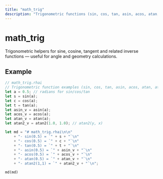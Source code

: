 ```yaml
---
title: "math_trig"
description: "Trigonometric functions (sin, cos, tan, asin, acos, atan, atan2)"
---
```


# math_trig

Trigonometric helpers for sine, cosine, tangent and related inverse functions — useful for angle and geometry calculations.

## Example

```rust
// math_trig.rhai
// Trigonometric function examples (sin, cos, tan, asin, acos, atan, atan2)
let a = 0.5; // radians for sin/cos/tan
let s = sin(a);
let c = cos(a);
let t = tan(a);
let asin_v = asin(a);
let acos_v = acos(a);
let atan_v = atan(a);
let atan2_v = atan2(1.0, 1.0); // atan2(y, x)

let md = "# math_trig.rhai\n\n"
    + "- sin(0.5) = `" + s + "`\n"
    + "- cos(0.5) = `" + c + "`\n"
    + "- tan(0.5) = `" + t + "`\n"
    + "- asin(0.5) = `" + asin_v + "`\n"
    + "- acos(0.5) = `" + acos_v + "`\n"
    + "- atan(0.5) = `" + atan_v + "`\n"
    + "- atan2(1,1) = `" + atan2_v + "`\n";

md(md)
```
